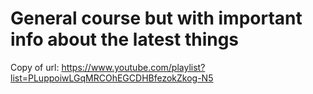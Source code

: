 # General course but with important info about the latest things

Copy of url: https://www.youtube.com/playlist?list=PLuppoiwLGqMRCOhEGCDHBfezokZkog-N5